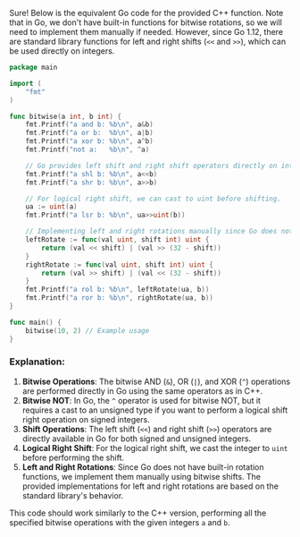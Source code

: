  Sure! Below is the equivalent Go code for the provided C++ function. Note that in Go, we don't have built-in functions for bitwise rotations, so we will need to implement them manually if needed. However, since Go 1.12, there are standard library functions for left and right shifts (`<<` and `>>`), which can be used directly on integers.

```go
package main

import (
	"fmt"
)

func bitwise(a int, b int) {
	fmt.Printf("a and b: %b\n", a&b)
	fmt.Printf("a or b:  %b\n", a|b)
	fmt.Printf("a xor b: %b\n", a^b)
	fmt.Printf("not a:   %b\n", ^a)

	// Go provides left shift and right shift operators directly on integers.
	fmt.Printf("a shl b: %b\n", a<<b)
	fmt.Printf("a shr b: %b\n", a>>b)

	// For logical right shift, we can cast to uint before shifting.
	ua := uint(a)
	fmt.Printf("a lsr b: %b\n", ua>>uint(b))

	// Implementing left and right rotations manually since Go does not have built-in rotation functions.
	leftRotate := func(val uint, shift int) uint {
		return (val << shift) | (val >> (32 - shift))
	}
	rightRotate := func(val uint, shift int) uint {
		return (val >> shift) | (val << (32 - shift))
	}
	fmt.Printf("a rol b: %b\n", leftRotate(ua, b))
	fmt.Printf("a ror b: %b\n", rightRotate(ua, b))
}

func main() {
	bitwise(10, 2) // Example usage
}
```

### Explanation:
1. **Bitwise Operations**: The bitwise AND (`&`), OR (`|`), and XOR (`^`) operations are performed directly in Go using the same operators as in C++.
2. **Bitwise NOT**: In Go, the `^` operator is used for bitwise NOT, but it requires a cast to an unsigned type if you want to perform a logical shift right operation on signed integers.
3. **Shift Operations**: The left shift (`<<`) and right shift (`>>`) operators are directly available in Go for both signed and unsigned integers.
4. **Logical Right Shift**: For the logical right shift, we cast the integer to `uint` before performing the shift.
5. **Left and Right Rotations**: Since Go does not have built-in rotation functions, we implement them manually using bitwise shifts. The provided implementations for left and right rotations are based on the standard library's behavior.

This code should work similarly to the C++ version, performing all the specified bitwise operations with the given integers `a` and `b`.
